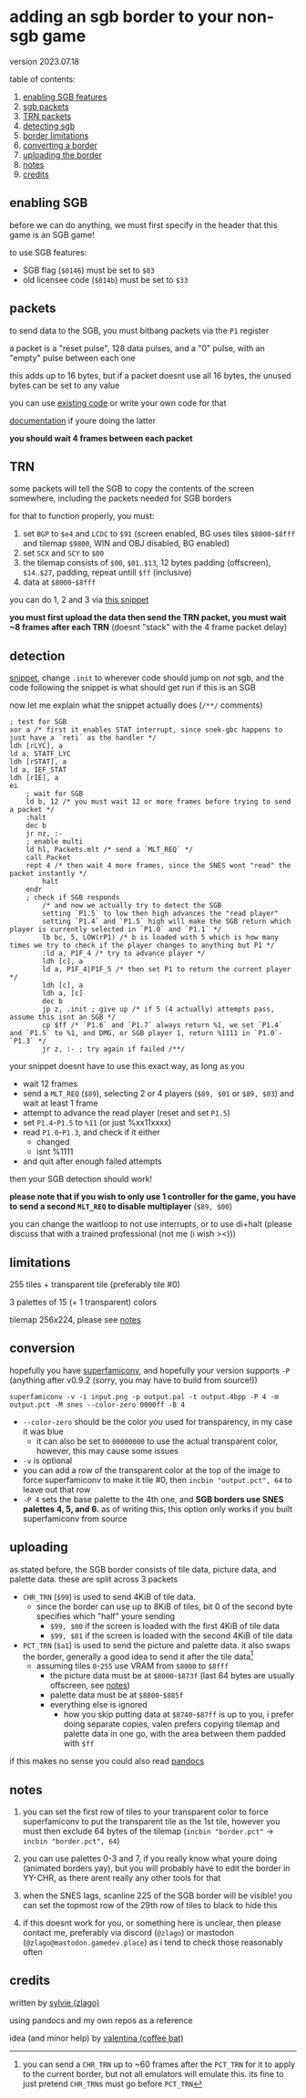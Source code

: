 # adding an sgb border to your non-sgb game

version 2023.07.18

table of contents:
1. [enabling SGB features](#enabling-sgb)
2. [sgb packets](#packets)
3. [TRN packets](#TRN)
4. [detecting sgb](#detection)
5. [border limitations](#limitations)
6. [converting a border](#conversion)
7. [uploading the border](#uploading)
8. [notes](#notes)
9. [credits](#credits)

## enabling SGB

before we can do anything, we must first specify in the header that this game is an SGB game!

to use SGB features:
- SGB flag (`$0146`) must be set to `$03`
- old licensee code (`$014b`) must be set to `$33`

## packets

to send data to the SGB, you must bitbang packets via the `P1` register

a packet is a "reset pulse", 128 data pulses, and a "0" pulse, with an "empty" pulse between each one

this adds up to 16 bytes, but if a packet doesnt use all 16 bytes, the unused bytes can be set to any value

you can use [existing code](https://github.com/zlago/violence-gbc/blob/11cfdb6ee8a35e042fa9712484d814e0961cea7c/src/sub.sm83#L413-L463) or write your own code for that

[documentation](https://gbdev.io/pandocs/SGB_Command_Packet.html) if youre doing the latter

**you should wait 4 frames between each packet**

## TRN

some packets will tell the SGB to copy the contents of the screen somewhere, including the packets needed for SGB borders

for that to function properly, you must:
1. set `BGP` to `$e4` and `LCDC` to `$91` (screen enabled, BG uses tiles `$8000`-`$8fff` and tilemap `$9800`, WIN and OBJ disabled, BG enabled)
2. set `SCX` and `SCY` to `$00`
3. the tilemap consists of `$00`, `$01`..`$13`, 12 bytes padding (offscreen), `$14`..`$27`, padding, repeat untill `$ff` (inclusive)
4. data at `$8000`-`$8fff`

you can do 1, 2 and 3 via [this snippet](https://github.com/zlago/snek-gbc/blob/baef0369f57d2b0d58316cb1c28c6cc22475a6c9/code/init.sm83#L208-L230)

**you must first upload the data then send the TRN packet, you must wait ~8 frames after each TRN** (doesnt "stack" with the 4 frame packet delay)

## detection

[snippet](https://github.com/zlago/snek-gbc/blob/baef0369f57d2b0d58316cb1c28c6cc22475a6c9/code/init.sm83#L167-L196), change `.init` to wherever code should jump on *not* sgb, and the code following the snippet is what should get run if this is an SGB

now let me explain what the snippet actually does (`/**/` comments)
```sm83asm
; test for SGB
xor a /* first it enables STAT interrupt, since snek-gbc happens to just have a `reti` as the handler */
ldh [rLYC], a
ld a, STATF_LYC
ldh [rSTAT], a
ld a, IEF_STAT
ldh [rIE], a
ei
	; wait for SGB
	ld b, 12 /* you must wait 12 or more frames before trying to send a packet */
	:halt
	dec b
	jr nz, :-
	; enable multi
	ld hl, Packets.mlt /* send a `MLT_REQ` */
	call Packet
	rept 4 /* then wait 4 more frames, since the SNES wont "read" the packet instantly */
		halt
	endr
	; check if SGB responds
		/* and now we actually try to detect the SGB
		setting `P1.5` to low then high advances the "read player"
		setting `P1.4` and `P1.5` high will make the SGB return which player is currently selected in `P1.0` and `P1.1` */
		lb bc, 5, LOW(rP1) /* b is loaded with 5 which is how many times we try to check if the player changes to anything but P1 */
		:ld a, P1F_4 /* try to advance player */
		ldh [c], a
		ld a, P1F_4|P1F_5 /* then set P1 to return the current player */
		ldh [c], a
		ldh a, [c]
		dec b
		jp z, .init ; give up /* if 5 (4 actually) attempts pass, assume this isnt an SGB */
		cp $ff /* `P1.6` and `P1.7` always return %1, we set `P1.4` and `P1.5` to %1, and DMG, or SGB player 1, return %1111 in `P1.0`-`P1.3` */
		jr z, :- ; try again if failed /**/
```

your snippet doesnt have to use this exact way, as long as you
- wait 12 frames
- send a `MLT_REQ` (`$89`), selecting 2 or 4 players (`$89, $01` or `$89, $03`) and wait at least 1 frame
- attempt to advance the read player (reset and set `P1.5`)
- set `P1.4`-`P1.5` to `%11` (or just %xx11xxxx)
- read `P1.0`-`P1.3`, and check if it either
	* changed
	* isnt %1111
- and quit after enough failed attempts

then your SGB detection should work!

**please note that if you wish to only use 1 controller for the game, you have to send a second `MLT_REQ` to disable multiplayer** (`$89, $00`)

you can change the waitloop to not use interrupts, or to use di+halt (please discuss that with a trained professional (not me (i wish ><)))

## limitations

255 tiles + transparent tile (preferably tile #0)

3 palettes of 15 (+ 1 transparent) colors

tilemap 256x224, please see [notes](#notes)

## conversion

hopefully you have [superfamiconv](https://github.com/Optiroc/SuperFamiconv), and hopefully your version supports `-P` (anything after v0.9.2 (sorry, you may have to build from source!))
```
superfamiconv -v -i input.png -p output.pal -t output.4bpp -P 4 -m output.pct -M snes --color-zero 0000ff -B 4
```
- `--color-zero` should be the color *you* used for transparency, in my case it was blue
	* it can also be set to `00000000` to use the actual transparent color, however, this may cause some issues
- `-v` is optional
- you can add a row of the transparent color at the top of the image to force superfamiconv to make it tile #0, then `incbin "output.pct", 64` to leave out that row
- `-P 4` sets the base palette to the 4th one, and **SGB borders use SNES palettes 4, 5, and 6.** as of writing this, this option only works if you built superfamiconv from source

## uploading

as stated before, the SGB border consists of tile data, picture data, and palette data. these are split across 3 packets

- `CHR_TRN` (`$99`) is used to send 4KiB of tile data.
	* since the border can use up to 8KiB of tiles, bit 0 of the second byte specifies which "half" youre sending
		- `$99, $00` if the screen is loaded with the first 4KiB of tile data
		- `$99, $01` if the screen is loaded with the second 4KiB of tile data
- `PCT_TRN` (`$a1`) is used to send the picture and palette data. it also swaps the border, generally a good idea to send it after the tile data[^1]
	* assuming tiles `0`-`255` use VRAM from `$8000` to `$8fff`
		- the picture data must be at `$8000`-`$873f` (last 64 bytes are usually offscreen, see [notes](#notes))
		- palette data must be at `$8800`-`$885f`
		- everything else is ignored
			* how you skip putting data at `$8740`-`$87ff` is up to you, i prefer doing separate copies, valen prefers copying tilemap and palette data in one go, with the area between them padded with `$ff`

if this makes no sense you could also read [pandocs](https://gbdev.io/pandocs/SGB_Command_Border.html)

[^1]: you can send a `CHR_TRN` up to \~60 frames after the `PCT_TRN` for it to apply to the current border, but not all emulators will emulate this. its fine to just pretend `CHR_TRN`s must go before `PCT_TRN`

## notes

1. you can set the first row of tiles to your transparent color to force superfamiconv to put the transparent tile as the 1st tile, however you must then exclude 64 bytes of the tilemap (`incbin "border.pct"` -> `incbin "border.pct", 64`)

2. you can use palettes 0-3 and 7, if you really know what youre doing (animated borders yay), but you will probably have to edit the border in YY-CHR, as there arent really any other tools for that

3. when the SNES lags, scanline 225 of the SGB border will be visible! you can set the topmost row of the 29th row of tiles to black to hide this

4. if this doesnt work for you, or something here is unclear, then please contact me, preferably via discord (`@zlago`) or mastodon (`@zlago@mastodon.gamedev.place`) as i tend to check those reasonably often

## credits

written by [sylvie (zlago)](https://zlago.github.io/me/)

using pandocs and my own repos as a reference

idea (and minor help) by [valentina (coffee bat)](https://coffeebat.neocities.org/)
